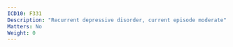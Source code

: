 ```yaml
---
ICD10: F331
Description: "Recurrent depressive disorder, current episode moderate"
Matters: No
Weight: 0
---
```

